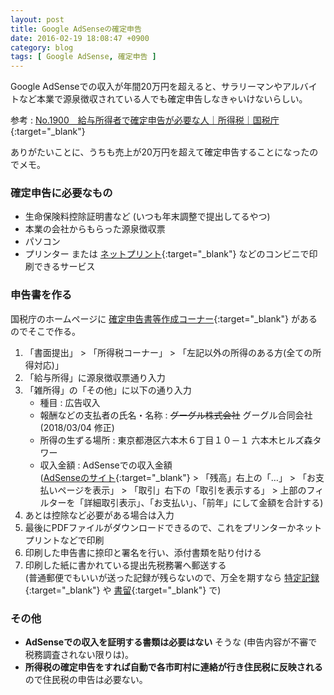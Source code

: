 ```yaml
---
layout: post
title: Google AdSenseの確定申告
date: 2016-02-19 18:08:47 +0900
category: blog
tags: [ Google AdSense, 確定申告 ]
---
```


Google AdSenseでの収入が年間20万円を超えると、サラリーマンやアルバイトなど本業で源泉徴収されている人でも確定申告しなきゃいけないらしい。

参考 :
[No.1900 給与所得者で確定申告が必要な人｜所得税｜国税庁](https://www.nta.go.jp/taxanswer/shotoku/1900.htm){:target="_blank"}

ありがたいことに、うちも売上が20万円を超えて確定申告することになったのでメモ。

### 確定申告に必要なもの

- 生命保険料控除証明書など (いつも年末調整で提出してるやつ)
- 本業の会社からもらった源泉徴収票
- パソコン
- プリンター
  または [ネットプリント](https://www.printing.ne.jp/){:target="_blank"} などのコンビニで印刷できるサービス

### 申告書を作る

国税庁のホームページに
[確定申告書等作成コーナー](https://www.keisan.nta.go.jp/h27/ta_top.htm){:target="_blank"}
があるのでそこで作る。

1. 「書面提出」 > 「所得税コーナー」 > 「左記以外の所得のある方(全ての所得対応)」
2. 「給与所得」に源泉徴収票通り入力
3. 「雑所得」の「その他」に以下の通り入力
    - 種目 : 広告収入
    - 報酬などの支払者の氏名・名称 : <del>グーグル株式会社</del> グーグル合同会社 (2018/03/04 修正)
    - 所得の生ずる場所 : 東京都港区六本木６丁目１０－１ 六本木ヒルズ森タワー
    - 収入金額 : AdSenseでの収入金額  
      ([AdSenseのサイト](https://www.google.com/adsense/app#main/home){:target="_blank"} >
      「残高」右上の「…」 > 「お支払いページを表示」 > 「取引」右下の「取引を表示する」 > 上部のフィルターを「詳細取引表示」、「お支払い」、「前年」にして金額を合計する)
4. あとは控除など必要がある場合は入力
5. 最後にPDFファイルがダウンロードできるので、これをプリンターかネットプリントなどで印刷
6. 印刷した申告書に捺印と署名を行い、添付書類を貼り付ける
7. 印刷した紙に書かれている提出先税務署へ郵送する  
   (普通郵便でもいいが送った記録が残らないので、万全を期すなら
   [特定記録](https://www.post.japanpost.jp/service/fuka_service/tokutei_kiroku/){:target="_blank"}
   や
   [書留](https://www.post.japanpost.jp/service/fuka_service/kakitome/){:target="_blank"}
   で)

### その他

- **AdSenseでの収入を証明する書類は必要はない** そうな (申告内容が不審で税務調査されない限りは)。
- **所得税の確定申告をすれば自動で各市町村に連絡が行き住民税に反映される** ので住民税の申告は必要ない。
